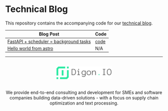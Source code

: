 # Technical Blog


This repository contains the accompanying code for our [technical blog](https://digon.io/en/blog).


| Blog Post | Code |
| --- | --- |
| [FastAPI + scheduler = background tasks ](https://digon.io/en/blog/2025_06_05_async_job_scheduling_with_fastapi) | [code](./2025_06_03_fastapi_with_scheduler_for_python) |
| [Hello world from astro ](http://localhost:4321/en/blog/2025_05_26_hello_world_astro) | N/A |

---

<br>
<div align="center">
  <a href="https://digon.io">
    <img alt="Digon.IO GmbH - Fine-Tuned AI services for developers" src="./assets/digon_name_right_grey.svg" width="35%">
  </a>
</div>
<br>
<p align="center">We provide end-to-end consulting and development for SMEs and software companies building data-driven solutions - with a focus on supply chain optimization and text processing.</p>
